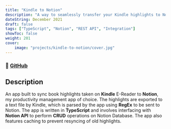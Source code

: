 ```yaml
---
title: "Kindle to Notion"
description: "A way to seamlessly transfer your Kindle highlights to Notion Database!"
dateString: December 2021
draft: false
tags: ["TypeScript", "Notion", "REST API", "Integration"]
showToc: false
weight: 201
cover:
    image: "projects/kindle-to-notion/cover.jpg"
--- 
```

### 🔗 [GitHub](https://github.com/arkalim/kindle-to-notion)

## Description
An app built to sync book highlights taken on **Kindle** E-Reader to **Notion**, my productivity management app of choice. The highlights are exported to a text file by Kindle, which is parsed by the app using **RegEx** to be sent to Notion. The app is written in **TypeScript** and involves interfacing with **Notion API** to perform **CRUD** operations on Notion Database. The app also features caching to prevent resyncing of old highlights.